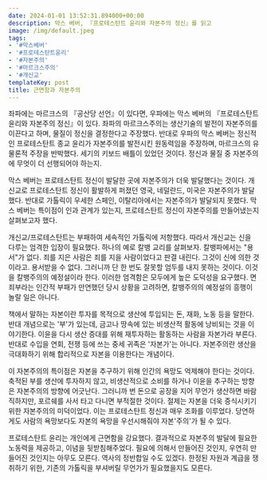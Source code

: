 ```yaml
---
date: 2024-01-01 13:52:31.894000+00:00
description: 막스 베버, 『프로테스탄트 윤리와 자본주의 정신』를 읽고
image: /img/default.jpeg
tags:
- '#막스베버'
- '#프로테스탄트윤리'
- '#자본주의'
- '#마르크스주의'
- '#개신교'
templateKey: post
title: 근면함과 자본주의
---
```


좌파에는 마르크스의 『공산당 선언』이 있다면, 우파에는 막스 베버의 『프로테스탄트 윤리와 자본주의 정신』이 있다. 좌파의 마르크스주의는 생산기술의 발전이 자본주의를 이끈다고 하며, 물질이 정신을 결정한다고 주장했다. 반대로 우파의 막스 베버는 정신적인 프로테스탄트 종교 윤리가 자본주의를 발전시킨 원동력임을 주장하며, 마르크스의 유물론적 주장을 반박했다. 세기의 키보드 배틀이 있었던 것이다. 정신과 물질 중 자본주의에 무엇이 더 선행되어야 하는지.

막스 베버는 프로테스탄트 정신이 발달한 곳에 자본주의가 더욱 발달했다는 것이다. 개신교로 프로테스탄트 정신이 활발하게 퍼졌던 영국, 네덜란드, 미국은 자본주의가 발달했다. 반대로 가톨릭이 우세한 스페인, 이탈리아에서는 자본주의가 발달되지 못했다. 막스 베버는 특이점이 인과 관계가 있는지, 프로테스탄트 정신이 자본주의를 만들어냈는지 살펴보고자 했다.

개신교/프로테스탄트는 부패하여 세속적인 가톨릭에 저항했다. 따라서 개신교는 신을 다루는 엄격한 입장이 필요했다. 하나의 예로 칼뱅 교리를 살펴보자. 칼뱅파에서는 "용서"가 없다. 죄를 지은 사람은 죄를 지을 사람이었다고 판결 내린다. 그것이 신에 의한 것이라고. 용서받을 수 없다. 그러니까 단 한 번도 잘못할 엄두를 내지 못하는 것이다. 이것을 칼뱅주의의 예정설이라 한다. 이러한 엄격함은 모두에게 높은 도덕성을 요구했다. 면죄부라는 인간적 부패가 만연했던 당시 상황을 고려하면, 칼뱅주의의 예정설의 흥행이 놀랄 일은 아니다. 

책에서 말하는 자본이란 투자를 목적으로 생산에 투입되는 돈, 재화, 노동 등을 말한다. 반대 개념으로는 '부'가 있는데, 금고나 땅속에 있는 비생산적 활동에 낭비되는 것을 이야기한다. 이윤을 다시 생산 증대를 위해 재투자하는 활동하는 사람을 자본가라 부른다. 반대로 수입을 연회, 전쟁 등에 쓰는 중세 귀족은 '자본가'는 아니다. 자본주의란 생산을 극대화하기 위해 합리적으로 자본을 이용한다는 개념이다. 

이 자본주의의 특이점은 자본을 추구하기 위해 인간의 욕망도 억제해야 한다는 것이다. 축적된 부를 생산에 투자하지 않고, 비생산적으로 소비를 하거나 이윤을 추구하는 방향은 자본주의의 방향에 어긋난다. 그러니까 번 돈으로 공장을 지어 무언가 생산하면 바람직하지만, 포르쉐를 사서 타고 다니면 부적절한 것이다. 절제는 자본을 더욱 증식시키기 위한 자본주의의 미덕이었다. 이는 프로테스탄트 정신과 매우 조화를 이루었다. 당연하게도 사람의 욕망보다도 자본의 욕망을 우선시해줘야 자본'주의'가 될 수 있다.

프로테스탄트 윤리는 개인에게 근면함을 강요했다. 결과적으로 자본주의 발달에 필요한 노동력을 제공하고, 이념을 뒷받침해주었다. 필요에 의해서 만들어진 것인지, 우연히 만들어진 것인지는 아무도 모른다. 역사의 정반합일 수도 있겠다. 한정된 자원과 계급을 쟁취하기 위한, 기존의 가톨릭을 부셔버릴 무언가가 필요했을지도 모른다.